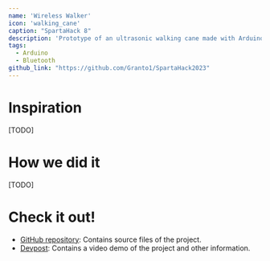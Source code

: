 ```yaml
---
name: 'Wireless Walker'
icon: 'walking_cane'
caption: "SpartaHack 8"
description: 'Prototype of an ultrasonic walking cane made with Arduino components and an Android app.'
tags:
  - Arduino
  - Bluetooth
github_link: "https://github.com/Granto1/SpartaHack2023"
---
```


# Inspiration

[TODO]

# How we did it

[TODO]

# Check it out!

- [GitHub repository](https://github.com/Granto1/SpartaHack2023): Contains source files of the project. 
- [Devpost](https://devpost.com/software/wireless-walker): Contains a video demo of the project and other information. 